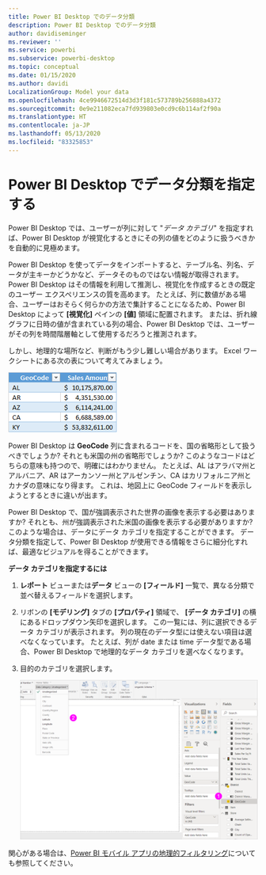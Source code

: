 ```yaml
---
title: Power BI Desktop でのデータ分類
description: Power BI Desktop でのデータ分類
author: davidiseminger
ms.reviewer: ''
ms.service: powerbi
ms.subservice: powerbi-desktop
ms.topic: conceptual
ms.date: 01/15/2020
ms.author: davidi
LocalizationGroup: Model your data
ms.openlocfilehash: 4ce9946672514d3d3f181c573789b256888a4372
ms.sourcegitcommit: 0e9e211082eca7fd939803e0cd9c6b114af2f90a
ms.translationtype: HT
ms.contentlocale: ja-JP
ms.lasthandoff: 05/13/2020
ms.locfileid: "83325853"
---
```

# <a name="specify-data-categories-in-power-bi-desktop"></a>Power BI Desktop でデータ分類を指定する
Power BI Desktop では、ユーザーが列に対して "*データ カテゴリ*" を指定すれば、Power BI Desktop が視覚化するときにその列の値をどのように扱うべきかを自動的に見極めます。

Power BI Desktop を使ってデータをインポートすると、テーブル名、列名、データが主キーかどうかなど、データそのものではない情報が取得されます。 Power BI Desktop はその情報を利用して推測し、視覚化を作成するときの既定のユーザー エクスペリエンスの質を高めます。
たとえば、列に数値がある場合、ユーザーはおそらく何らかの方法で集計することになるため、Power BI Desktop によって **[視覚化]** ペインの **[値]** 領域に配置されます。 または、折れ線グラフに日時の値が含まれている列の場合、Power BI Desktop では、ユーザーがその列を時間階層軸として使用するだろうと推測されます。

しかし、地理的な場所など、判断がもう少し難しい場合があります。 Excel ワークシートにある次の表について考えてみましょう。

![](media/desktop-data-categorization/datacategorizationtable.png)

Power BI Desktop は **GeoCode** 列に含まれるコードを、国の省略形として扱うべきでしょうか? それとも米国の州の省略形でしょうか?  このようなコードはどちらの意味も持つので、明確にはわかりません。 たとえば、AL はアラバマ州とアルバニア、AR はアーカンソー州とアルゼンチン、CA はカリフォルニア州とカナダの意味になり得ます。 これは、地図上に GeoCode フィールドを表示しようとするときに違いが出ます。 

Power BI Desktop で、国が強調表示された世界の画像を表示する必要はありますか? それとも、州が強調表示された米国の画像を表示する必要がありますか?  このような場合は、データにデータ カテゴリを指定することができます。 データ分類を指定して、Power BI Desktop が使用できる情報をさらに細分化すれば、最適なビジュアルを得ることができます。  

**データ カテゴリを指定するには**

1. **レポート** ビューまたは**データ** ビューの **[フィールド]** 一覧で、異なる分類で並べ替えるフィールドを選択します。
2. リボンの **[モデリング]** タブの **[プロパティ]** 領域で、 **[データ カテゴリ]** の横にあるドロップダウン矢印を選択します。  この一覧には、列に選択できるデータ カテゴリが表示されます。 列の現在のデータ型には使えない項目は選べなくなっています。  たとえば、列が date または time データ型である場合、Power BI Desktop で地理的なデータ カテゴリを選べなくなります。 
3. 目的のカテゴリを選択します。

   ![](media/desktop-data-categorization/desktop-data-categorization.png)

関心がある場合は、[Power BI モバイル アプリの地理的フィルタリング](desktop-mobile-geofiltering.md)についても参照してください。

